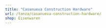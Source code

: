 ```yaml
---
title: "Casanueva Construction Hardware"
url: /tanza/casanueva-construction-hardware/
shop: Eisenwaren
---
```

